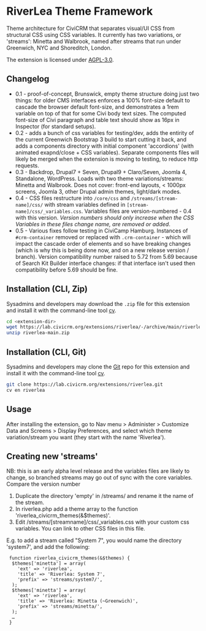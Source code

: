 # RiverLea Theme Framework

Theme architecture for CiviCRM that separates visual/UI CSS from structural CSS using CSS variables. It currently has two variations, or 'streams': Minetta and Walbrook, named after streams that run under Greenwich, NYC and Shoreditch, London.

The extension is licensed under [AGPL-3.0](LICENSE.txt).

## Changelog

- 0.1 - proof-of-concept, Brunswick, empty theme structure doing just two things: for older CMS interfaces enforces a 100% font-size default to cascade the browser default font-size, and demonstrates a 1rem variable on top of that for some Civi body text sizes. The computed font-size of Civi paragraph and table text should show as 16px in Inspector (for standard setups).
- 0.2 - adds a bunch of css variables for testing/dev, adds the entirity of the current Greenwich Bootstrap 3 build to start cutting it back, and adds a components directory with initial component 'accordions' (with animated exapnd/close + CSS variables). Separate components files will likely be merged when the extension is moving to testing, to reduce http requests.
- 0.3 - Backdrop, Drupal7 + Seven, Drupal9 + Claro/Seven, Joomla 4, Standalone, WordPress. Loads with two theme variations/streams: Minetta and Walbrook. Does not cover: front-end layouts, < 1000px screens, Joomla 3, other Drupal admin themes, light/dark modes. 
- 0.4 - CSS files restructure into `/core/css` and `/streams/[stream-name]/css/` with stream variables defined in `[stream-name]/css/_variables.css`. Variables files are version-numbered - 0.4 with this version. *Version numbers should only increase when the CSS Variables in these files change name, are removed or added*.
- 0.5 - Various fixes follow testing in CiviCamp Hamburg. Instances of `#crm-container` removed or replaced with `.crm-container` - which will impact the cascade order of elements and so have breaking changes (which is why this is being done now, and on a new release version / branch). Version compatibility number raised to 5.72 from 5.69 because of Search Kit Builder interface changes: if that interface isn't used then compatibility before 5.69 should be fine. 

## Installation (CLI, Zip)

Sysadmins and developers may download the `.zip` file for this extension and
install it with the command-line tool [cv](https://github.com/civicrm/cv).

```bash
cd <extension-dir>
wget https://lab.civicrm.org/extensions/riverlea/-/archive/main/riverlea-main.zip
unzip riverlea-main.zip
```

## Installation (CLI, Git)

Sysadmins and developers may clone the [Git](https://en.wikipedia.org/wiki/Git) repo for this extension and
install it with the command-line tool [cv](https://github.com/civicrm/cv).

```bash
git clone https://lab.civicrm.org/extensions/riverlea.git
cv en riverlea
```

## Usage

After installing the extension, go to Nav menu > Administer > Customize Data and Screens > Display Preferences, and select which theme variation/stream you want (they start with the name 'Riverlea').

## Creating new 'streams'

NB: this is an early alpha level release and the variables files are likely to change, so branched streams may go out of sync with the core variables. Compare the version number

1. Duplicate the directory 'empty' in /streams/ and rename it the name of the stream.
2. In riverlea.php add a theme array to the function 'riverlea_civicrm_themes(&$themes)'.
3. Edit /streams/[streamname]/css/_variables.css with your custom css variables. You can link to other CSS files in this file.

E.g. to add a stream called "System 7", you would name the directory 'system7', and add the following:

```
 function riverlea_civicrm_themes(&$themes) {
  $themes['minetta'] = array(
    'ext' => 'riverlea',
    'title' => 'Riverlea: System 7',
    'prefix' => 'streams/system7/',
  );
  $themes['minetta'] = array(
    'ext' => 'riverlea',
    'title' => 'Riverlea: Minetta (~Greenwich)',
    'prefix' => 'streams/minetta/',
  );
  … 
 }
```
